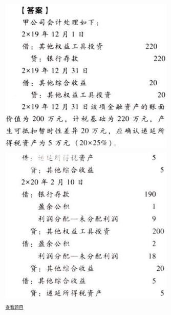 ![](825b544c58abfba473141ee94cbf9116.png)

![](4fedca77f1f0620e2301e693a1157e3f.png)

[查看题目](../所得税.本章真题.md#15-题目)


